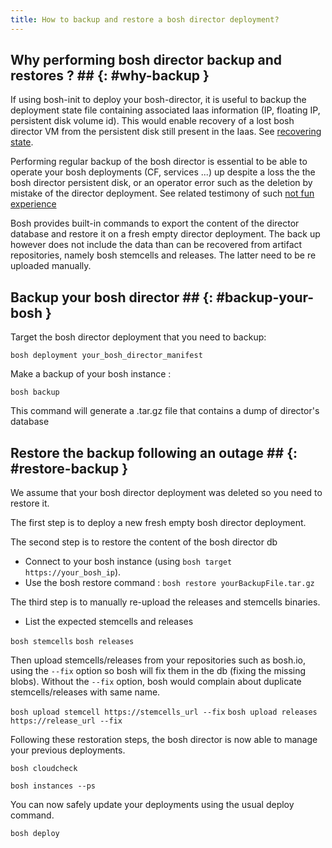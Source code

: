 ```yaml
---
title: How to backup and restore a bosh director deployment?
---
```


## Why performing bosh director backup and restores ? ## {: #why-backup }

If using bosh-init to deploy your bosh-director, it is useful to backup the deployment state file containing associated Iaas information (IP, floating IP, persistent disk volume id). This would enable recovery of a lost bosh director VM from the persistent disk still present in the Iaas. See [recovering state](cli-envs.md#recover-deployment-state).

Performing regular backup of the bosh director is essential to be able to operate your bosh deployments (CF, services ...) up despite a loss the the bosh director persistent disk, or an operator error such as the deletion by mistake of the director deployment. See related testimony of such [not fun experience]( https://youtu.be/ZQvxfL3Wb7s?list=PLhuMOCWn4P9io8gtd6JSlI9--q7Gw3epW&t=1307)

Bosh provides built-in commands to export the content of the director database and restore it on a fresh empty director deployment. The back up however does not include the data than can be recovered from artifact repositories, namely bosh stemcells and releases. The latter need to be re uploaded manually.

## Backup your bosh director ## {: #backup-your-bosh }

Target the bosh director deployment that you need to backup:

`bosh deployment your_bosh_director_manifest`

Make a backup of your bosh instance :

`bosh backup`

This command will generate a .tar.gz file that contains a dump of director's database

## Restore the backup following an outage ## {: #restore-backup }

We assume that your bosh director deployment was deleted so you need to restore it.

The first step is to deploy a new fresh empty bosh director deployment.

The second step is to restore the content of the bosh director db

* Connect to your bosh instance (using `bosh target https://your_bosh_ip`).
* Use the bosh restore command : `bosh restore yourBackupFile.tar.gz`

The third step is to manually re-upload the releases and stemcells binaries.

* List the expected stemcells and releases

 `bosh stemcells`
 `bosh releases`

Then upload stemcells/releases from your repositories such as bosh.io, using the `--fix` option so bosh will fix them in the db (fixing the missing blobs). Without the `--fix` option, bosh would complain about duplicate stemcells/releases with same name.

 `bosh upload stemcell https://stemcells_url --fix`
 `bosh upload releases https://release_url --fix`

Following these restoration steps, the bosh director is now able to manage your previous deployments.

`bosh cloudcheck`

`bosh instances --ps`

You can now safely update your deployments using the usual deploy command.

`bosh deploy`
